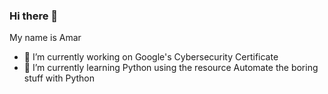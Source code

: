 ### Hi there 👋
My name is Amar
- 🔭 I’m currently working on Google's Cybersecurity Certificate
- 🌱 I’m currently learning Python using the resource Automate the boring stuff with Python
<!--
**aellahi22/aellahi22** is a ✨ _special_ ✨ repository because its `README.md` (this file) appears on your GitHub profile.

Here are some ideas to get you started:


-  
- 👯 I’m looking to collaborate on ...
- 🤔 I’m looking for help with ...
- 💬 Ask me about ...
- 📫 How to reach me: ...
- 😄 Pronouns: ...
- ⚡ Fun fact: ...
-->
